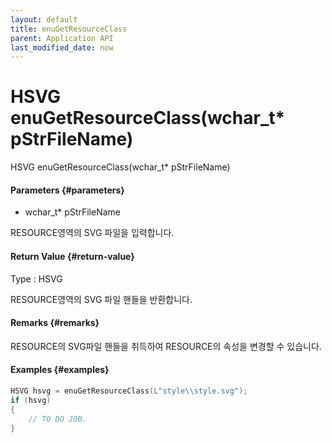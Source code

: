 ```yaml
---
layout: default
title: enuGetResourceClass
parent: Application API
last_modified_date: now
---
```

# HSVG enuGetResourceClass\(wchar\_t\* pStrFileName\)

HSVG enuGetResourceClass\(wchar\_t\* pStrFileName\)

#### Parameters {#parameters}

* wchar\_t\* pStrFileName

RESOURCE영역의 SVG 파일을 입력합니다.

#### Return Value {#return-value}

Type : HSVG

RESOURCE영역의 SVG 파일 핸들을 반환합니다.

#### Remarks {#remarks}

RESOURCE의 SVG파일 핸들을 취득하여 RESOURCE의 속성을 변경할 수 있습니다.

#### Examples {#examples}

```cpp
HSVG hsvg = enuGetResourceClass(L"style\\style.svg");
if (hsvg)
{
    // TO DO JOB.
}
```



